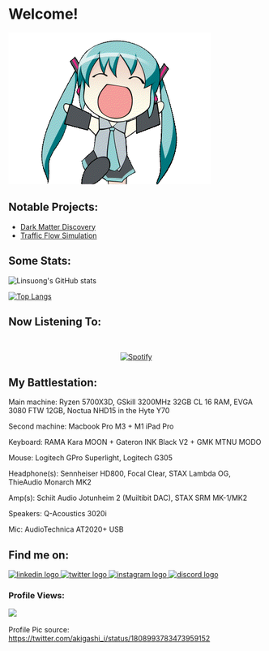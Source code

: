 # Welcome!

![Miku Hi GIF](https://github.com/linsuong/linsuong/blob/main/miku%20hi.gif) 

## Notable Projects:
- [Dark Matter Discovery](https://github.com/linsuong/DarkMatterDiscovery)
- [Traffic Flow Simulation](https://github.com/linsuong/TrafficFlowSim)

## Some Stats:

![Linsuong's GitHub stats](https://github-readme-stats.vercel.app/api?username=linsuong&show=reviewsprs_merged,prs_merged_percentage&show_icons=true&theme=transparent&locale=en&hide_border=false&order=1)
  
[![Top Langs](https://github-readme-stats.vercel.app/api/top-langs/?username=linsuong&theme=transparent)](https://github.com/linsuong/github-readme-stats)


## Now Listening To:
&nbsp;<div align="center">
  [![Spotify](https://linsuong.vercel.app/api/spotify?background_color=0d1117&border_color=ffffff)](https://open.spotify.com/user/0m5y60fqne3yv9p60mouq28zc)
</div>

## My Battlestation:
Main machine: Ryzen 5700X3D, GSkill 3200MHz 32GB CL 16 RAM, EVGA 3080 FTW 12GB, Noctua NHD15 in the Hyte Y70

Second machine: Macbook Pro M3 + M1 iPad Pro

Keyboard: RAMA Kara MOON + Gateron INK Black V2 + GMK MTNU MODO

Mouse: Logitech GPro Superlight, Logitech G305

Headphone(s): Sennheiser HD800, Focal Clear, STAX Lambda OG, ThieAudio Monarch MK2

Amp(s): Schiit Audio Jotunheim 2 (Muiltibit DAC), STAX SRM MK-1/MK2

Speakers: Q-Acoustics 3020i

Mic: AudioTechnica AT2020+ USB

## Find me on:
<div align="left">
  <a href="https://www.linkedin.com/in/chin-phin-ong-32502125a" target="_blank">
    <img src="https://raw.githubusercontent.com/maurodesouza/profile-readme-generator/master/src/assets/icons/social/linkedin/default.svg" width="52" height="40" alt="linkedin logo"  />
  </a>
  <a href="https://twitter.com/linusong_phys" target="_blank">
    <img src="https://raw.githubusercontent.com/maurodesouza/profile-readme-generator/master/src/assets/icons/social/twitter/default.svg" width="52" height="40" alt="twitter logo"  />
  </a>
  <a href="https://www.instagram.com/linusong/" target="_blank">
    <img src="https://raw.githubusercontent.com/maurodesouza/profile-readme-generator/master/src/assets/icons/social/instagram/default.svg" width="52" height="40" alt="instagram logo"  />
  </a>
  <a href="discordapp.com/users/386859915156914181" target="_blank">
    <img src="https://raw.githubusercontent.com/maurodesouza/profile-readme-generator/master/src/assets/icons/social/discord/default.svg" width="52" height="40" alt="discord logo"  />
  </a>
</div>

### Profile Views:
<div align="left">
  <img src="https://profile-counter.glitch.me/linsuong/count.svg?"  />
</div>

Profile Pic source: https://twitter.com/akigashi_i/status/1808993783473959152
